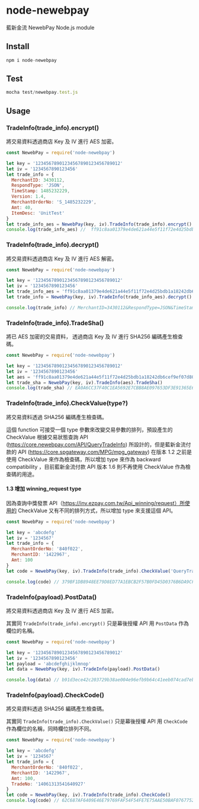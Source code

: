 # node-newebpay

藍新金流 NewebPay Node.js module

## Install

```js
npm i node-newebpay
```

## Test

```js
mocha test/newebpay.test.js
```

## Usage

### TradeInfo(trade_info).encrypt()

將交易資料透過商店 Key 及 IV 進行 AES 加密。

```js
const NewebPay = require('node-newebpay')

let key = '12345678901234567890123456789012'
let iv = '1234567890123456'
let trade_info = {
  MerchantID: 3430112,
  RespondType: 'JSON',
  TimeStamp: 1485232229,
  Version: 1.4,
  MerchantOrderNo: 'S_1485232229', 
  Amt: 40,
  ItemDesc: 'UnitTest'
}
let trade_info_aes = NewebPay(key, iv).TradeInfo(trade_info).encrypt()
console.log(trade_info_aes) //  ff91c8aa01379e4de621a44e5f11f72e4d25bdb1a18242db6cef9ef07d80b0165e476fd1d9acaa53170272c82d122961e1a0700a7427cfa1cf90db7f6d6593bbc93102a4d4b9b66d9974c13c31a7ab4bba1d4e0790f0cbbbd7ad64c6d3c8012a601ceaa808bff70f94a8efa5a4f984b9d41304ffd879612177c622f75f4214fa
```

### TradeInfo(trade_info).decrypt()

將交易資料透過商店 Key 及 IV 進行 AES 解密。

```js
const NewebPay = require('node-newebpay')

let key = '12345678901234567890123456789012'
let iv = '1234567890123456'
let trade_info_aes = 'ff91c8aa01379e4de621a44e5f11f72e4d25bdb1a18242db6cef9ef07d80b0165e476fd1d9acaa53170272c82d122961e1a0700a7427cfa1cf90db7f6d6593bbc93102a4d4b9b66d9974c13c31a7ab4bba1d4e0790f0cbbbd7ad64c6d3c8012a601ceaa808bff70f94a8efa5a4f984b9d41304ffd879612177c622f75f4214fa'
let trade_info = NewebPay(key, iv).TradeInfo(trade_info_aes).decrypt()

console.log(trade_info) // MerchantID=3430112&RespondType=JSON&TimeStamp=1485232229&Version=1.4&MerchantOrderNo=S_1485232229&Amt=40&ItemDesc=UnitTest
```

### TradeInfo(trade_info).TradeSha()

將已 AES 加密的交易資料， 透過商店 Key 及 IV 進行 SHA256 編碼產生檢查碼。

```js
const NewebPay = require('node-newebpay')

let key = '12345678901234567890123456789012'
let iv = '1234567890123456'
let aes = 'ff91c8aa01379e4de621a44e5f11f72e4d25bdb1a18242db6cef9ef07d80b0165e476fd1d9acaa53170272c82d122961e1a0700a7427cfa1cf90db7f6d6593bbc93102a4d4b9b66d9974c13c31a7ab4bba1d4e0790f0cbbbd7ad64c6d3c8012a601ceaa808bff70f94a8efa5a4f984b9d41304ffd879612177c622f75f4214fa'
let trade_sha = NewebPay(key, iv).TradeInfo(aes).TradeSha()
console.log(trade_sha) // EA0A6CC37F40C1EA5692E7CBB8AE097653DF3E91365E6A9CD7E91312413C7BB8
```

### TradeInfo(trade_info).CheckValue(type?)

將交易資料透過 SHA256 編碼產生檢查碼。

這個 function 可接受一個 type 參數來改變交易參數的排列，預設產生的 CheckValue 根據交易狀態查詢 API (https://core.newebpay.com/API/QueryTradeInfo) 所設計的，但是藍新金流付款的 API (https://core.spgateway.com/MPG/mpg_gateway) 在版本 1.2 之前是使用 CheckValue 來作為檢查碼，所以增加 type 來作為 backward compatibility ，目前藍新金流付款 API 版本 1.6 則不再使用 CheckValue 作為檢查碼的用途。

#### 1.3 增加 winning_request type

因為查詢中獎發票 API（https://inv.ezpay.com.tw/Api_winning/request）所使用的 CheckValue 又有不同的排列方式，所以增加 type 來支援這個 API。

```js
const NewebPay = require('node-newebpay')

let key = 'abcdefg'
let iv = '1234567'
let trade_info = {
  MerchantOrderNo: '840f022',
  MerchantID: '1422967',
  Amt: 100
}
let code = NewebPay(key, iv).TradeInfo(trade_info).CheckValue('QueryTradeInfo')

console.log(code) // 379BF1DB8948EE79D8ED77A1EBCB2F57B0FD45D0376B6DA9CF85F539CEF1C127
```

### TradeInfo(payload).PostData()

將交易資料透過商店 Key 及 IV 進行 AES 加密。

其實同 `TradeInfo(trade_info).encrypt()` 只是幕後授權 API 用 `PostData` 作為欄位的名稱。

```js
const NewebPay = require('node-newebpay')

let key = '12345678901234567890123456789012'
let iv = '1234567890123456'
let payload = 'abcdefghijklmnop'
let data = NewebPay(key, iv).TradeInfo(payload).PostData()

console.log(data) // b91d3ece42c203729b38ae004e96efb9b64c41eeb074cad7ebafa3973181d233
```

### TradeInfo(payload).CheckCode()

將交易資料透過 SHA256 編碼產生檢查碼。

其實同 `TradeInfo(trade_info).CheckValue()` 只是幕後授權 API 用 `CheckCode` 作為欄位的名稱，同時欄位排列不同。

```js
const NewebPay = require('node-newebpay')

let key = 'abcdefg'
let iv = '1234567'
let trade_info = {
  MerchantOrderNo: '840f022',
  MerchantID: '1422967',
  Amt: 100,
  TradeNo: '14061313541640927'
}
let code = NewebPay(key, iv).TradeInfo(trade_info).CheckCode()
console.log(code) // 62C687AF6409E46E79769FAF54F54FE7E75AAE50BAF0767752A5C337670B8EDB
```